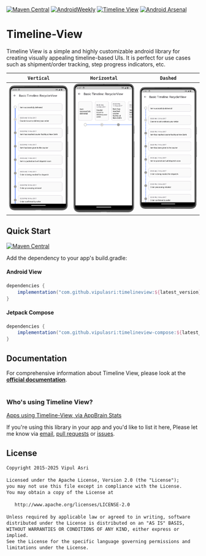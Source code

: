 [![Maven Central](https://img.shields.io/maven-central/v/com.github.vipulasri/timelineview.svg?label=Maven%20Central)](https://search.maven.org/search?q=g:%22com.github.vipulasri%22%20AND%20a:%22timelineview%22) [![AndroidWeekly](https://androidweekly.net/issues/issue-395/badge)](https://androidweekly.net/issues/issue-395) [![Timeline View](https://www.appbrain.com/stats/libraries/shield/timeline_view.svg)](https://www.appbrain.com/stats/libraries/details/timeline_view/timeline-view)
[![Android Arsenal](https://img.shields.io/badge/Android%20Arsenal-Timeline--View-brightgreen.svg?style=flat)](http://android-arsenal.com/details/1/2923)

# Timeline-View

Timeline View is a simple and highly customizable android library for creating visually appealing timeline-based UIs. It is perfect for use cases such as shipment/order tracking, step progress indicators, etc.

|                        `Vertical`                         |                        `Horizontal`                         |                        `Dashed`                         |
|:---------------------------------------------------------:|:-----------------------------------------------------------:|:-------------------------------------------------------:|
| <img src="docs/assets/timeline-vertical.png" width="200"> | <img src="docs/assets/timeline-horizontal.png" width="200"> | <img src="docs/assets/timeline-dashed.png" width="200"> |

## Quick Start

[![Maven Central](https://img.shields.io/maven-central/v/com.github.vipulasri/timelineview.svg?label=Maven%20Central)](https://search.maven.org/search?q=g:%22com.github.vipulasri%22%20AND%20a:%22timelineview%22)

Add the dependency to your app's build.gradle:

#### Android View
```gradle
dependencies {
    implementation("com.github.vipulasri:timelineview:${latest_version}")
}
```

#### Jetpack Compose
```gradle
dependencies {
    implementation("com.github.vipulasri:timelineview-compose:${latest_version}")
}
```

## Documentation

For comprehensive information about Timeline View, please look at the **[official documentation](https://vipulasri.github.io/Timeline-View)**.
<br>
<br>
### Who's using Timeline View?

[Apps using Timeline-View, via AppBrain Stats](https://www.appbrain.com/stats/libraries/details/timeline_view/timeline-view)

If you're using this library in your app and you'd like to list it here,
Please let me know via [email](mailto:me@vipulasri.com), [pull requests](https://github.com/vipulasri/Timeline-View/pulls) or [issues](https://github.com/vipulasri/Timeline-View/issues).

## License


    Copyright 2015-2025 Vipul Asri

    Licensed under the Apache License, Version 2.0 (the "License");
    you may not use this file except in compliance with the License.
    You may obtain a copy of the License at

       http://www.apache.org/licenses/LICENSE-2.0

    Unless required by applicable law or agreed to in writing, software
    distributed under the License is distributed on an "AS IS" BASIS,
    WITHOUT WARRANTIES OR CONDITIONS OF ANY KIND, either express or implied.
    See the License for the specific language governing permissions and
    limitations under the License.
